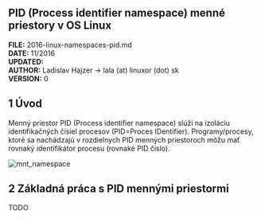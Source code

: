 

## PID (Process identifier namespace) menné priestory v OS Linux

**FILE:** 2016-linux-namespaces-pid.md  
**DATE:** 11/2016  
**UPDATED:**  
**AUTHOR:** Ladislav Hajzer -> lala (at) linuxor (dot) sk  
**VERSION:** 0  


## 1 Úvod

Menný priestor PID (Process identifier namespace) slúži na izoláciu identifikačných čísiel procesov (PID=Proces IDentifier). Programy/procesy, ktoré sa nachádzajú v rozdielnych PID menných priestoroch môžu mať rovnaký identifikátor procesu (rovnaké PID číslo).

![mnt_namespace](http://www.linuxor.sk/content/howtoz/images/mnt_namespace_v01.png)


## 2 Základná práca s PID mennými priestormi

TODO

